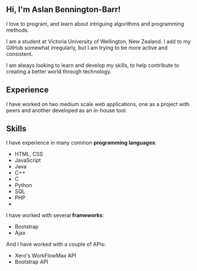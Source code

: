 ## Hi, I'm Aslan Bennington-Barr!
I love to program, and learn about intriguing algorithms and programming methods.

I am a student at Victoria University of Wellington, New Zealand. I add to my GitHub somewhat irregularly, but I am trying to be more active and consistent.

I am always looking to learn and develop my skills, to help contribute to creating a better world through technology.

## Experience
I have worked on two medium scale web applications, one as a project with peers and another developed as an in-house tool. 

## Skills
I have experience in many common **programming languages**:
 - HTML, CSS
 - JavaScript
 - Java
 - C++
 - C
 - Python
 - SQL
 - PHP
 - 
 
I have worked with several **frameworks**:
 - Bootstrap
 - Ajax
 
And I have worked with a couple of APIs:
 - Xero's WorkFlowMax API
 - Bootstrap API
